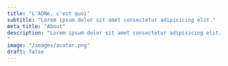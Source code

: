 ```yaml
---
title: "L'ADNe, c'est quoi"
subtitle: "Lorem ipsum dolor sit amet consectetur adipisicing elit."
meta_title: "About"
description: "Lorem ipsum dolor sit amet consectetur adipisicing elit. Corporis illum nesciunt commodi vel nisi ut alias excepturi ipsum, totam, labore tempora, odit ex iste tempore sed. Fugit voluptatibus perspiciatis assumenda nulla ad nihil, omnis vel, doloremque sit quam autem optio maiores, illum eius facilis et quo consectetur provident dolor similique! Enim voluptatem dicta expedita veritatis repellat dolorum impedit, provident quasi at.
"
image: "/images/avatar.png"
draft: false
---
```


